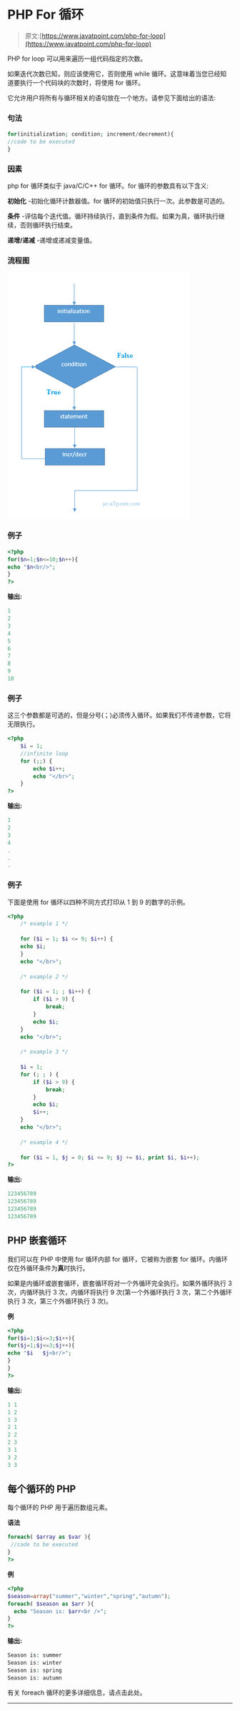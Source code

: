 # PHP For 循环

> 原文:[https://www.javatpoint.com/php-for-loop](https://www.javatpoint.com/php-for-loop)

PHP for loop 可以用来遍历一组代码指定的次数。

如果迭代次数已知，则应该使用它，否则使用 while 循环。这意味着当您已经知道要执行一个代码块的次数时，将使用 for 循环。

它允许用户将所有与循环相关的语句放在一个地方。请参见下面给出的语法:

### 句法

```php
for(initialization; condition; increment/decrement){
//code to be executed
}

```

### 因素

php for 循环类似于 java/C/C++ for 循环。for 循环的参数具有以下含义:

**初始化** -初始化循环计数器值。for 循环的初始值只执行一次。此参数是可选的。

**条件** -评估每个迭代值。循环持续执行，直到条件为假。如果为真，循环执行继续，否则循环执行结束。

**递增/递减** -递增或递减变量值。

### 流程图

![php for loop flowchart](img/3e627712c623a6686bc278d06936ed4b.png)

### 例子

```php
<?php  
for($n=1;$n<=10;$n++){  
echo "$n<br/>";  
}  
?>

```

**输出:**

```php
1
2
3
4
5
6
7
8
9
10

```

### 例子

这三个参数都是可选的，但是分号(；)必须传入循环。如果我们不传递参数，它将无限执行。

```php
<?php
	$i = 1;
	//infinite loop
	for (;;) {
		echo $i++;
		echo "</br>";
	}
?>

```

**输出:**

```php
1
2
3
4
.
.
.

```

### 例子

下面是使用 for 循环以四种不同方式打印从 1 到 9 的数字的示例。

```php
<?php
	/* example 1 */

	for ($i = 1; $i <= 9; $i++) {
	echo $i;
	}
	echo "</br>";

	/* example 2 */

	for ($i = 1; ; $i++) {
		if ($i > 9) {
			break;
		}
		echo $i;
	}
	echo "</br>";

	/* example 3 */

	$i = 1;
	for (; ; ) {
		if ($i > 9) {
			break;
		}
		echo $i;
		$i++;
	}
	echo "</br>";

	/* example 4 */

	for ($i = 1, $j = 0; $i <= 9; $j += $i, print $i, $i++);
?>

```

**输出:**

```php
123456789
123456789
123456789
123456789

```

## PHP 嵌套循环

我们可以在 PHP 中使用 for 循环内部 for 循环，它被称为嵌套 for 循环。内循环仅在外循环条件为**真**时执行。

如果是内循环或嵌套循环，嵌套循环将对一个外循环完全执行。如果外循环执行 3 次，内循环执行 3 次，内循环将执行 9 次(第一个外循环执行 3 次，第二个外循环执行 3 次，第三个外循环执行 3 次)。

**例**

```php
<?php  
for($i=1;$i<=3;$i++){  
for($j=1;$j<=3;$j++){  
echo "$i   $j<br/>";  
}  
}  
?>

```

**输出:**

```php
1 1
1 2
1 3
2 1
2 2
2 3
3 1
3 2
3 3

```

## 每个循环的 PHP

每个循环的 PHP 用于遍历数组元素。

**语法**

```php
foreach( $array as $var ){
 //code to be executed
}
?>

```

**例**

```php
<?php
$season=array("summer","winter","spring","autumn");
foreach( $season as $arr ){
  echo "Season is: $arr<br />";
}
?>

```

**输出:**

```php
Season is: summer
Season is: winter
Season is: spring
Season is: autumn

```

有关 foreach 循环的更多详细信息，请点击此处。

* * *